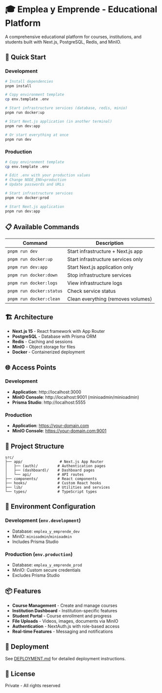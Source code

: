 # 🎓 Emplea y Emprende - Educational Platform

A comprehensive educational platform for courses, institutions, and students built with Next.js, PostgreSQL, Redis, and MinIO.

## 🚀 Quick Start

### Development
```bash
# Install dependencies
pnpm install

# Copy environment template
cp env.template .env

# Start infrastructure services (database, redis, minio)
pnpm run docker:up

# Start Next.js application (in another terminal)
pnpm run dev:app

# Or start everything at once
pnpm run dev
```

### Production
```bash
# Copy environment template
cp env.template .env

# Edit .env with your production values
# Change NODE_ENV=production
# Update passwords and URLs

# Start infrastructure services
pnpm run docker:prod

# Start Next.js application
pnpm run dev:app
```

## 📋 Available Commands

| Command | Description |
|---------|-------------|
| `pnpm run dev` | Start infrastructure + Next.js app |
| `pnpm run docker:up` | Start infrastructure services only |
| `pnpm run dev:app` | Start Next.js application only |
| `pnpm run docker:down` | Stop infrastructure services |
| `pnpm run docker:logs` | View infrastructure logs |
| `pnpm run docker:status` | Check service status |
| `pnpm run docker:clean` | Clean everything (removes volumes) |

## 🏗️ Architecture

- **Next.js 15** - React framework with App Router
- **PostgreSQL** - Database with Prisma ORM
- **Redis** - Caching and sessions
- **MinIO** - Object storage for files
- **Docker** - Containerized deployment

## 🌐 Access Points

### Development
- **Application**: http://localhost:3000
- **MinIO Console**: http://localhost:9001 (minioadmin/minioadmin)
- **Prisma Studio**: http://localhost:5555

### Production
- **Application**: https://your-domain.com
- **MinIO Console**: https://your-domain.com:9001

## 📁 Project Structure

```
src/
├── app/                 # Next.js App Router
│   ├── (auth)/         # Authentication pages
│   ├── (dashboard)/    # Dashboard pages
│   └── api/            # API routes
├── components/         # React components
├── hooks/              # Custom React hooks
├── lib/                # Utilities and services
└── types/              # TypeScript types
```

## 🔧 Environment Configuration

### Development (`env.development`)
- Database: `emplea_y_emprende_dev`
- MinIO: `minioadmin`/`minioadmin`
- Includes Prisma Studio

### Production (`env.production`)
- Database: `emplea_y_emprende_prod`
- MinIO: Custom secure credentials
- Excludes Prisma Studio

## 📦 Features

- **Course Management** - Create and manage courses
- **Institution Dashboard** - Institution-specific features
- **Student Portal** - Course enrollment and progress
- **File Uploads** - Videos, images, documents via MinIO
- **Authentication** - NextAuth.js with role-based access
- **Real-time Features** - Messaging and notifications

## 🚀 Deployment

See [DEPLOYMENT.md](./DEPLOYMENT.md) for detailed deployment instructions.

## 📝 License

Private - All rights reserved